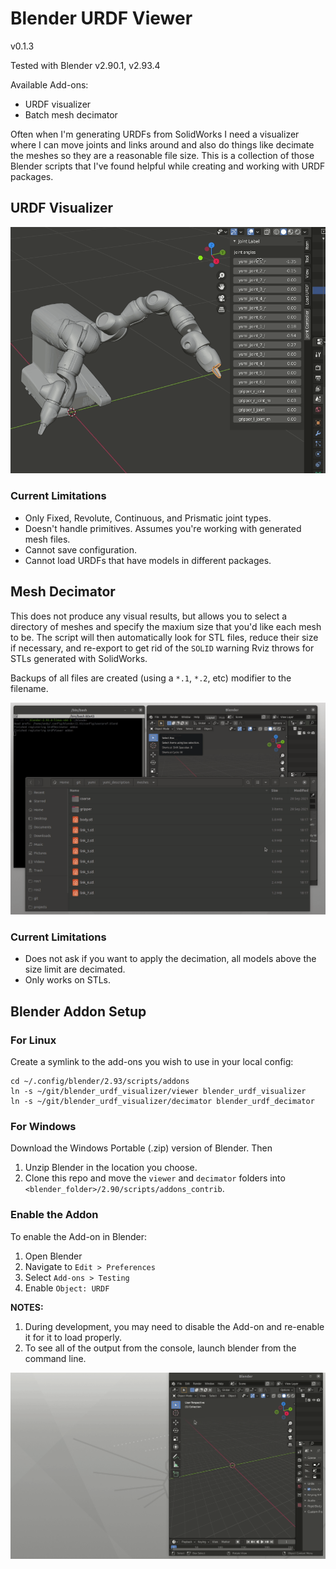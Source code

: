 # Blender URDF Viewer

v0.1.3

Tested with Blender v2.90.1, v2.93.4

Available Add-ons:
- URDF visualizer
- Batch mesh decimator

Often when I'm generating URDFs from SolidWorks I need a visualizer where I can move joints and links around and also do things like decimate the meshes so they are a reasonable file size. This is a collection of those Blender scripts that I've found helpful while creating and working with URDF packages.

## URDF Visualizer
![GIF of Blender URDF visualization](./images/yumi.gif)

### Current Limitations

- Only Fixed, Revolute, Continuous, and Prismatic joint types.
- Doesn't handle primitives. Assumes you're working with generated mesh files.
- Cannot save configuration.
- Cannot load URDFs that have models in different packages.

## Mesh Decimator

This does not produce any visual results, but allows you to select a directory of meshes and specify the maxium size that you'd like each mesh to be. The script will then automatically look for STL files, reduce their size if necessary, and re-export to get rid of the `SOLID` warning Rviz throws for STLs generated with SolidWorks.

Backups of all files are created (using a `*.1`, `*.2`, etc) modifier to the filename.

![GIF of mesh decimation add-on](./images/mesh_decimation_example.gif)

### Current Limitations

 - Does not ask if you want to apply the decimation, all models above the size limit are decimated.
 - Only works on STLs.

## Blender Addon Setup

### For Linux

Create a symlink to the add-ons you wish to use in your local config:

```
cd ~/.config/blender/2.93/scripts/addons
ln -s ~/git/blender_urdf_visualizer/viewer blender_urdf_visualizer
ln -s ~/git/blender_urdf_visualizer/decimator blender_urdf_decimator
```

### For Windows

Download the Windows Portable (.zip) version of Blender. Then

1. Unzip Blender in the location you choose.
1. Clone this repo and move the `viewer` and `decimator` folders into `<blender_folder>/2.90/scripts/addons_contrib`.

### Enable the Addon

To enable the Add-on in Blender:

1. Open Blender
1. Navigate to `Edit > Preferences`
1. Select `Add-ons > Testing`
1. Enable `Object: URDF`

**NOTES:**
1. During development, you may need to disable the Add-on and re-enable it for it to load properly.
2. To see all of the output from the console, launch blender from the command line.

![GIF of how to enable the add-ons](./images/how_to_enable_addons.gif)
